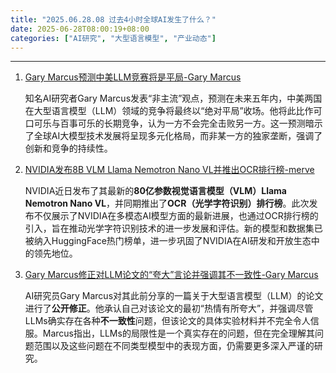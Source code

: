 ```yaml
---
title: "2025.06.28.08 过去4小时全球AI发生了什么？"
date: 2025-06-28T08:00:19+08:00
categories: ["AI研究", "大型语言模型", "产业动态"]
---
```


---

1.  [Gary Marcus预测中美LLM竞赛将是平局-Gary Marcus](https://x.com/GaryMarcus/status/1938737419815125346)

    知名AI研究者Gary Marcus发表“非主流”观点，预测在未来五年内，中美两国在大型语言模型（LLM）领域的竞争将最终以“绝对平局”收场。他将此比作可口可乐与百事可乐的长期竞争，认为一方不会完全击败另一方。这一预测暗示了全球AI大模型技术发展将呈现多元化格局，而非某一方的独家垄断，强调了创新和竞争的持续性。

2.  [NVIDIA发布8B VLM Llama Nemotron Nano VL并推出OCR排行榜-merve](https://x.com/mervenoyann/status/1938713088020136218)

    NVIDIA近日发布了其最新的**80亿参数视觉语言模型（VLM）Llama Nemotron Nano VL**，并同期推出了**OCR（光学字符识别）排行榜**。此次发布不仅展示了NVIDIA在多模态AI模型方面的最新进展，也通过OCR排行榜的引入，旨在推动光学字符识别技术的进一步发展和评估。新的模型和数据集已被纳入HuggingFace热门榜单，进一步巩固了NVIDIA在AI研发和开放生态中的领先地位。

3.  [Gary Marcus修正对LLM论文的“夸大”言论并强调其不一致性-Gary Marcus](https://x.com/GaryMarcus/status/1938701229397545307)

    AI研究员Gary Marcus对其此前分享的一篇关于大型语言模型（LLM）的论文进行了**公开修正**。他承认自己对该论文的最初“热情有所夸大”，并强调尽管LLMs确实存在各种**不一致性**问题，但该论文的具体实验材料并不完全令人信服。Marcus指出，LLMs的局限性是一个真实存在的问题，但在完全理解其问题范围以及这些问题在不同类型模型中的表现方面，仍需要更多深入严谨的研究。